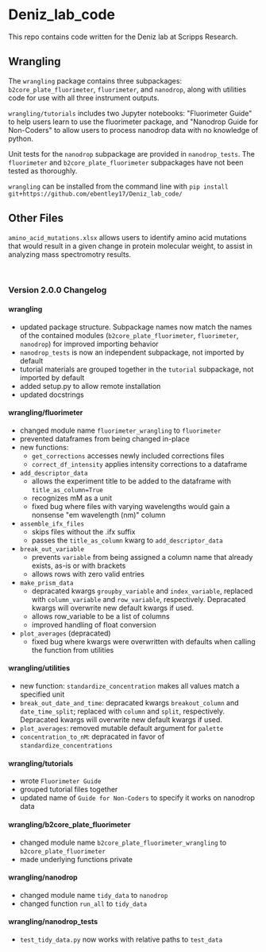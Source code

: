 # Deniz_lab_code
This repo contains code written for the Deniz lab at Scripps Research. 

## Wrangling

The `wrangling` package contains three subpackages: `b2core_plate_fluorimeter`,
`fluorimeter`, and `nanodrop`, along with utilities code for use with all three 
instrument outputs.  

`wrangling/tutorials` includes two Jupyter notebooks: "Fluorimeter Guide" to help
users learn to use the fluorimeter package, and "Nanodrop Guide for Non-Coders" 
to allow users to process nanodrop data with no knowledge of python.

Unit tests for the `nanodrop` subpackage are provided in `nanodrop_tests`. The 
`fluorimeter` and `b2core_plate_fluorimeter` subpackages have not been tested as
thoroughly.

`wrangling` can be installed from the command line with 
`pip install git+https://github.com/ebentley17/Deniz_lab_code/`

## Other Files

`amino_acid_mutations.xlsx` allows users to identify amino acid mutations that
would result in a given change in protein molecular weight, to assist in 
analyzing mass spectromotry results.

<br>

### Version 2.0.0 Changelog

#### wrangling
- updated package structure. Subpackage names now match the names of the contained modules (`b2core_plate_fluorimeter`, `fluorimeter`, `nanodrop`) for improved importing behavior
- `nanodrop_tests` is now an independent subpackage, not imported by default
- tutorial materials are grouped together in the `tutorial` subpackage, not imported by default
- added setup.py to allow remote installation
- updated docstrings

#### wrangling/fluorimeter
- changed module name `fluorimeter_wrangling` to `fluorimeter`
- prevented dataframes from being changed in-place
- new functions:
    - `get_corrections` accesses newly included corrections files
    - `correct_df_intensity` applies intensity corrections to a dataframe
- `add_descriptor_data` 
    - allows the experiment title to be added to the dataframe with `title_as_column=True`
    - recognizes mM as a unit
    - fixed bug where files with varying wavelengths would gain a nonsense "em wavelength (nm)" column
- `assemble_ifx_files`
    - skips files without the .ifx suffix
    - passes the `title_as_column` kwarg to `add_descriptor_data`
- `break_out_variable`
    - prevents `variable` from being assigned a column name that already exists, as-is or with brackets
    - allows rows with zero valid entries
- `make_prism_data`
    - depracated kwargs `groupby_variable` and `index_variable`, replaced with `column_variable` and `row_variable`, respectively. Depracated kwargs will overwrite new default kwargs if used.
    - allows row_variable to be a list of columns
    - improved handling of float conversion
- `plot_averages` (depracated)
    - fixed bug where kwargs were overwritten with defaults when calling the function from utilities

#### wrangling/utilities
- new function: `standardize_concentration` makes all values match a specified unit
- `break_out_date_and_time`: depracated kwargs `breakout_column` and `date_time_split`; replaced with `column` and `split`, respectively. Depracated kwargs will overwrite new default kwargs if used.
- `plot_averages`: removed mutable default argument for `palette`
- `concentration_to_nM`: depracated in favor of `standardize_concentrations`

#### wrangling/tutorials
- wrote `Fluorimeter Guide`
- grouped tutorial files together
- updated name of `Guide for Non-Coders` to specify it works on nanodrop data

#### wrangling/b2core_plate_fluorimeter
- changed module name `b2core_plate_fluorimeter_wrangling` to `b2core_plate_fluorimeter`
- made underlying functions private

#### wrangling/nanodrop
- changed module name `tidy_data` to `nanodrop`
- changed function `run_all` to `tidy_data`

#### wrangling/nanodrop_tests
- `test_tidy_data.py` now works with relative paths to `test_data`